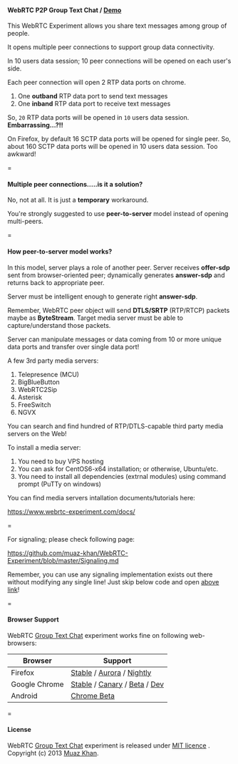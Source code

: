 #### WebRTC P2P Group Text Chat / [Demo](https://www.webrtc-experiment.com/chat-hangout/)

This WebRTC Experiment allows you share text messages among group of people.

It opens multiple peer connections to support group data connectivity.

In 10 users data session; 10 peer connections will be opened on each user's side.

Each peer connection will open 2 RTP data ports on chrome.

1. One **outband** RTP data port to send text messages
2. One **inband** RTP data port to receive text messages

So, `20` RTP data ports will be opened in `10` users data session. **Embarrassing...?!!**

On Firefox, by default 16 SCTP data ports will be opened for single peer. So, about 160 SCTP data ports will be opened in 10 users data session. Too awkward!

=

#### Multiple peer connections.....is it a solution?

No, not at all. It is just a **temporary** workaround.

You're strongly suggested to use **peer-to-server** model instead of opening multi-peers.

=

#### How peer-to-server model works?

In this model, server plays a role of another peer. Server receives **offer-sdp** sent from browser-oriented peer; dynamically generates **answer-sdp** and returns back to appropriate peer.

Server must be intelligent enough to generate right **answer-sdp**.

Remember, WebRTC peer object will send **DTLS/SRTP** (RTP/RTCP) packets maybe as **ByteStream**. Target media server must be able to capture/understand those packets.

Server can manipulate messages or data coming from 10 or more unique data ports and transfer over single data port!

A few 3rd party media servers:

1. Telepresence (MCU)
2. BigBlueButton
3. WebRTC2Sip
4. Asterisk
5. FreeSwitch
6. NGVX

You can search and find hundred of RTP/DTLS-capable third party media servers on the Web!

To install a media server:

1. You need to buy VPS hosting
2. You can ask for CentOS6-x64 installation; or otherwise, Ubuntu/etc.
3. You need to install all dependencies (extrnal modules) using command prompt (PuTTy on windows)

You can find media servers intallation documents/tutorials here: 

https://www.webrtc-experiment.com/docs/

=

For signaling; please check following page:

https://github.com/muaz-khan/WebRTC-Experiment/blob/master/Signaling.md

Remember, you can use any signaling implementation exists out there without modifying any single line! Just skip below code and open [above link](https://github.com/muaz-khan/WebRTC-Experiment/blob/master/Signaling.md)!

=

#### Browser Support

WebRTC [Group Text Chat](https://www.webrtc-experiment.com/chat-hangout/) experiment works fine on following web-browsers:

| Browser        | Support           |
| ------------- |-------------|
| Firefox | [Stable](http://www.mozilla.org/en-US/firefox/new/) / [Aurora](http://www.mozilla.org/en-US/firefox/aurora/) / [Nightly](http://nightly.mozilla.org/) |
| Google Chrome | [Stable](https://www.google.com/intl/en_uk/chrome/browser/) / [Canary](https://www.google.com/intl/en/chrome/browser/canary.html) / [Beta](https://www.google.com/intl/en/chrome/browser/beta.html) / [Dev](https://www.google.com/intl/en/chrome/browser/index.html?extra=devchannel#eula) |
| Android | [Chrome Beta](https://play.google.com/store/apps/details?id=com.chrome.beta&hl=en) |

=

#### License

WebRTC [Group Text Chat](https://www.webrtc-experiment.com/chat-hangout/) experiment is released under [MIT licence](https://www.webrtc-experiment.com/licence/) . Copyright (c) 2013 [Muaz Khan](https://plus.google.com/100325991024054712503).
